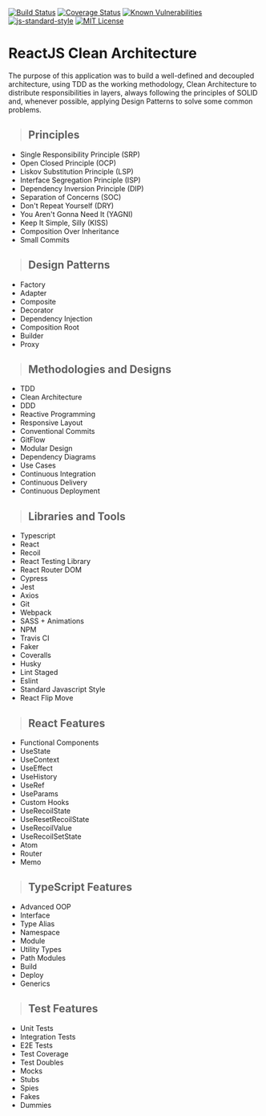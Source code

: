[![Build Status](https://travis-ci.org/alan-nascimento/react-clean-architecture.svg?branch=master)](https://travis-ci.org/alan-nascimento/react-clean-architecture)
[![Coverage Status](https://coveralls.io/repos/github/alan-nascimento/react-clean-architecture/badge.svg?branch=master)](https://coveralls.io/github/alan-nascimento/react-clean-architecture?branch=master)
[![Known Vulnerabilities](https://snyk.io/test/github/alan-nascimento/react-clean-architecture/badge.svg)](https://snyk.io/test/github/alan-nascimento/react-clean-architecture)
[![js-standard-style](https://img.shields.io/badge/code%20style-standard-brightgreen.svg)](http://standardjs.com)
[![MIT License](https://img.shields.io/badge/License-MIT-yellow.svg)](https://opensource.org/licenses/)

# **ReactJS Clean Architecture**

The purpose of this application was to build a well-defined and decoupled architecture, using TDD as the working methodology, Clean Architecture to distribute responsibilities in layers, always following the principles of SOLID and, whenever possible, applying Design Patterns to solve some common problems.

> ## Principles

* Single Responsibility Principle (SRP)
* Open Closed Principle (OCP)
* Liskov Substitution Principle (LSP)
* Interface Segregation Principle (ISP)
* Dependency Inversion Principle (DIP)
* Separation of Concerns (SOC)
* Don't Repeat Yourself (DRY)
* You Aren't Gonna Need It (YAGNI)
* Keep It Simple, Silly (KISS)
* Composition Over Inheritance
* Small Commits

> ## Design Patterns

* Factory
* Adapter
* Composite
* Decorator
* Dependency Injection
* Composition Root
* Builder
* Proxy

> ## Methodologies and Designs

* TDD
* Clean Architecture
* DDD
* Reactive Programming
* Responsive Layout
* Conventional Commits
* GitFlow
* Modular Design
* Dependency Diagrams
* Use Cases
* Continuous Integration
* Continuous Delivery
* Continuous Deployment

> ## Libraries and Tools

* Typescript
* React
* Recoil
* React Testing Library
* React Router DOM
* Cypress
* Jest
* Axios
* Git
* Webpack
* SASS + Animations
* NPM
* Travis CI
* Faker
* Coveralls
* Husky
* Lint Staged
* Eslint
* Standard Javascript Style
* React Flip Move

> ## React Features

* Functional Components
* UseState
* UseContext
* UseEffect
* UseHistory
* UseRef
* UseParams
* Custom Hooks
* UseRecoilState
* UseResetRecoilState
* UseRecoilValue
* UseRecoilSetState
* Atom
* Router
* Memo

> ## TypeScript Features

* Advanced OOP
* Interface
* Type Alias
* Namespace
* Module
* Utility Types
* Path Modules
* Build
* Deploy
* Generics

> ## Test Features

* Unit Tests
* Integration Tests
* E2E Tests
* Test Coverage
* Test Doubles
* Mocks
* Stubs
* Spies
* Fakes
* Dummies
